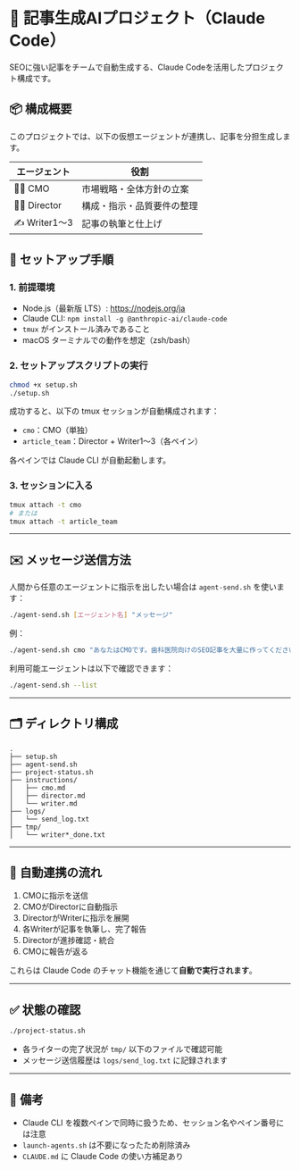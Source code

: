# 🧠 記事生成AIプロジェクト（Claude Code）

SEOに強い記事をチームで自動生成する、Claude Codeを活用したプロジェクト構成です。

## 📦 構成概要

このプロジェクトでは、以下の仮想エージェントが連携し、記事を分担生成します。

| エージェント | 役割 |
|-------------|------|
| 👩‍💼 CMO       | 市場戦略・全体方針の立案 |
| 👨‍💼 Director  | 構成・指示・品質要件の整理 |
| ✍️ Writer1〜3 | 記事の執筆と仕上げ |

## 🚀 セットアップ手順

### 1. 前提環境

- Node.js（最新版 LTS）: https://nodejs.org/ja
- Claude CLI: `npm install -g @anthropic-ai/claude-code`
- `tmux` がインストール済みであること
- macOS ターミナルでの動作を想定（zsh/bash）

### 2. セットアップスクリプトの実行

```bash
chmod +x setup.sh
./setup.sh
```

成功すると、以下の tmux セッションが自動構成されます：

- `cmo`：CMO（単独）
- `article_team`：Director + Writer1〜3（各ペイン）

各ペインでは Claude CLI が自動起動します。

### 3. セッションに入る

```bash
tmux attach -t cmo
# または
tmux attach -t article_team
```

---

## ✉️ メッセージ送信方法

人間から任意のエージェントに指示を出したい場合は `agent-send.sh` を使います：

```bash
./agent-send.sh [エージェント名] "メッセージ"
```

例：

```bash
./agent-send.sh cmo "あなたはCMOです。歯科医院向けのSEO記事を大量に作ってください。"
```

利用可能エージェントは以下で確認できます：

```bash
./agent-send.sh --list
```

---

## 🗂 ディレクトリ構成

```
.
├── setup.sh
├── agent-send.sh
├── project-status.sh
├── instructions/
│   ├── cmo.md
│   ├── director.md
│   └── writer.md
├── logs/
│   └── send_log.txt
├── tmp/
│   └── writer*_done.txt
```

---

## 📡 自動連携の流れ

1. CMOに指示を送信  
2. CMOがDirectorに自動指示  
3. DirectorがWriterに指示を展開  
4. 各Writerが記事を執筆し、完了報告  
5. Directorが進捗確認・統合  
6. CMOに報告が返る

これらは Claude Code のチャット機能を通じて**自動で実行されます**。

---

## ✅ 状態の確認

```bash
./project-status.sh
```

- 各ライターの完了状況が `tmp/` 以下のファイルで確認可能
- メッセージ送信履歴は `logs/send_log.txt` に記録されます

---

## 📝 備考

- Claude CLI を複数ペインで同時に扱うため、セッション名やペイン番号には注意
- `launch-agents.sh` は不要になったため削除済み
- `CLAUDE.md` に Claude Code の使い方補足あり
